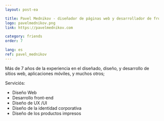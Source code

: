```yaml
---
layout: post-ea

title: Pavel Mednikov - diseñador de páginas web y desarrollador de front-end
logo: pavelmednikov.png
link: https://pavelmednikov.com

category: friends
order: 7

lang: es
ref: pavel_mednikov
---
```


Más de 7 años de la experiencia en el diseñado, diseño, y desarrollo de sitios web, aplicaciones móviles, y muchos otros;

Serviciós:
  - Diseño Web
  - Desarrollo front-end
  - Diseño de UX /UI
  - Diseño de la identidad corporativa
  - Diseño de los productos impresos
